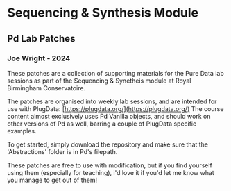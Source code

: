 # Sequencing & Synthesis Module
## Pd Lab Patches
### Joe Wright  - 2024

These patches are a collection of supporting materials for the Pure Data lab sessions as part of the Sequencing & Synetheis module at Royal Birmingham Conservatoire.

The patches are organised into weekly lab sessions, and are intended for use with PlugData:
[https://plugdata.org/](https://plugdata.org/)
The course content almost exclusively uses Pd Vanilla objects, and should work on other versions of Pd as well, barring a couple of PlugData specific examples. 

To get started, simply download the repository and make sure that the 'Abstractions' folder is in Pd's filepath.

These patches are free to use with modification, but if you find yourself using them (especially for teaching), i'd love it if you'd let me know what you manage to get out of them!
